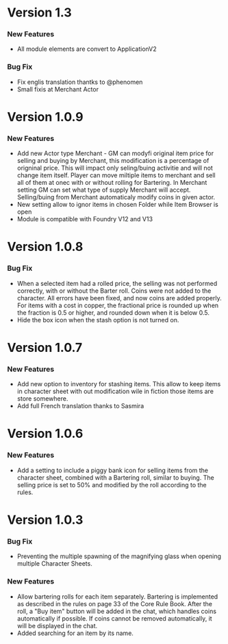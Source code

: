 
# Version 1.3

<h3>New Features</h3>
<ul>
    <li>All module elements are convert to ApplicationV2</li>
</ul>
<h3>Bug Fix</h3>
<ul>
    <li>Fix englis translation thantks to @phenomen</li>
    <li> Small fixis at Merchant Actor</li>
</ul>


# Version 1.0.9

<h3>New Features</h3>
<ul>
    <li>Add new Actor type Merchant - GM can modyfi original item price for selling and buying by Merchant, this modification is a percentage of origninal price.
     This will impact only seling/buing activitie and will not change item itself. Player can move miltiple items to merchant and sell all of them at onec with or without rolling for Bartering. In Merchant setting GM can set what type of supply Merchant will accept. Selling/buing from Merchant automaticaly modify coins in given actor.
     </li>
     <li>New setting allow to ignor items in chosen Folder while Item Browser is open</li>
     <li>Module is compatible with Foundry V12 and V13</li>
</ul>

# Version 1.0.8

<h3>Bug Fix</h3>
<ul>
    <li>When a selected item had a rolled price, the selling was not performed correctly, with or without the Barter roll. Coins were not added to the character. All errors have been fixed, and now coins are added properly. For items with a cost in copper, the fractional price is rounded up when the fraction is 0.5 or higher, and rounded down when it is below 0.5.</li>
    <li>Hide the box icon when the stash option is not turned on.</li>
</ul>

# Version 1.0.7

<h3>New Features</h3>
<ul>
    <li>Add new option to inventory for stashing items. This allow to keep items in character sheet with out modification wile in fiction those items are store somewhere.
    </li>
    <li> Add full French translation thanks to Sasmira</li>
 </ul>

# Version 1.0.6

<h3>New Features</h3>
<ul>
   <li>Add a setting to include a piggy bank icon for selling items from the character sheet, combined with a Bartering roll, similar to buying. The selling price is set to 50% and modified by the roll according to the rules.</li>

</ul>

# Version 1.0.3

<h3>Bug Fix</h3>
<ul>
    <li>Preventing the multiple spawning of the magnifying glass when opening multiple Character Sheets.</li>
</ul>
<h3>New Features</h3>
<ul>
    <li>Allow bartering rolls for each item separately. Bartering is implemented as described in the rules on page 33 of the Core Rule Book. After the roll, a "Buy item" button will be added in the chat, which handles coins automatically if possible. If coins cannot be removed automatically, it will be displayed in the chat.</li>
    <li>Added searching for an item by its name.</li>
</ul>
